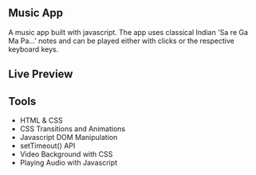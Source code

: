 ## Music App

A music app built with javascript. The app uses classical Indian 'Sa re Ga Ma Pa...' notes and can be played either with clicks or the respective keyboard keys.

## Live Preview


## Tools

- HTML & CSS
- CSS Transitions and Animations
- Javascript DOM Manipulation
- setTimeout() API
- Video Background with CSS
- Playing Audio with Javascript
